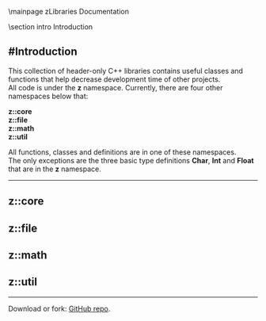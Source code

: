\mainpage zLibraries Documentation
 
\section intro Introduction

#Introduction
--------------------------

This collection of header-only C++ libraries contains useful classes and functions that help decrease development time of other projects.  
All code is under the **z** namespace. Currently, there are four other namespaces below that:<br>

**z::core**  
**z::file**  
**z::math**  
**z::util**  

All functions, classes and definitions are in one of these namespaces.  
The only exceptions are the three basic type definitions **Char**, **Int** and **Float** that are in the **z** namespace.

--------------------------
## z::core

## z::file

## z::math

## z::util

--------------------------
Download or fork: [GitHub repo](https://ZacharyWesterman.github.io).